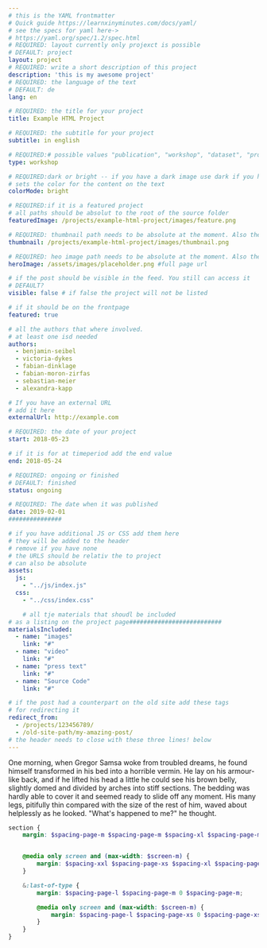 ```yaml
---
# this is the YAML frontmatter
# Quick guide https://learnxinyminutes.com/docs/yaml/
# see the specs for yaml here->
# https://yaml.org/spec/1.2/spec.html
# REQUIRED: layout currently only projexct is possible
# DEFAULT: project
layout: project
# REQUIRED: write a short description of this project
description: 'this is my awesome project'
# REQUIRED: the language of the text
# DEFAULT: de
lang: en

# REQUIRED: the title for your project
title: Example HTML Project

# REQUIRED: the subtitle for your project
subtitle: in english

# REQUIRED:# possible values "publication", "workshop", "dataset", "prototype"
type: workshop

# REQUIRED:dark or bright -- if you have a dark image use dark if you have a bright image…
# sets the color for the content on the text
colorMode: bright

# REQUIRED:if it is a featured project
# all paths should be absolut to the root of the source folder
featuredImage: /projects/example-html-project/images/feature.png

# REQUIRED: thumbnail path needs to be absolute at the moment. Also the image needs to be a quadrat 128 × 128
thumbnail: /projects/example-html-project/images/thumbnail.png

# REQUIRED: heo image path needs to be absolute at the moment. Also the image needs to be a aize …
heroImage: /assets/images/placeholder.png #full page url

# if the post should be visible in the feed. You still can access it
# DEFAULT?
visible: false # if false the project will not be listed

# if it should be on the frontpage
featured: true

# all the authors that where involved.
# at least one isd needed
authors:
  - benjamin-seibel
  - victoria-dykes
  - fabian-dinklage
  - fabian-moron-zirfas
  - sebastian-meier
  - alexandra-kapp

# If you have an external URL
# add it here
externalUrl: http://example.com

# REQUIRED: the date of your project
start: 2018-05-23

# if it is for at timeperiod add the end value
end: 2018-05-24

# REQUIRED: ongoing or finished
# DEFAULT: finished
status: ongoing

# REQUIRED: The date when it was published
date: 2019-02-01
###############

# if you have additional JS or CSS add them here
# they will be added to the header
# remove if you have none
# the URLS should be relativ the to project
# can also be absolute
assets:
  js:
    - "../js/index.js"
  css:
    - "../css/index.css"

    # all tje materials that shoudl be included
# as a listing on the project page##########################
materialsIncluded:
  - name: "images"
    link: "#"
  - name: "video"
    link: "#"
  - name: "press text"
    link: "#"
  - name: "Source Code"
    link: "#"

# if the post had a counterpart on the old site add these tags
# for redirecting it
redirect_from:
  - /projects/123456789/
  - /old-site-path/my-amazing-post/
# the header needs to close with these three lines! below
---
```


One morning, when Gregor Samsa woke from troubled dreams, he found himself transformed in his bed into a horrible vermin. He lay on his armour-like back, and if he lifted his head a little he could see his brown belly, slightly domed and divided by arches into stiff sections. The bedding was hardly able to cover it and seemed ready to slide off any moment. His many legs, pitifully thin compared with the size of the rest of him, waved about helplessly as he looked. "What's happened to me?" he thought.


```scss
section {
    margin: $spacing-page-m $spacing-page-m $spacing-xl $spacing-page-m;


    @media only screen and (max-width: $screen-m) {
        margin: $spacing-xxl $spacing-page-xs $spacing-xl $spacing-page-xs;
    }

    &:last-of-type {
        margin: $spacing-page-l $spacing-page-m 0 $spacing-page-m;

        @media only screen and (max-width: $screen-m) {
            margin: $spacing-page-l $spacing-page-xs 0 $spacing-page-xs;
        }
    }
}
```
